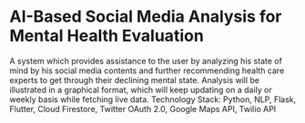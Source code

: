 # AI-Based Social Media Analysis for Mental Health Evaluation
A system which provides assistance to the user by analyzing his state of mind by his social media contents and further recommending health care experts to get through their declining mental state. Analysis will be illustrated in a graphical format, which will keep updating on a daily or weekly basis while fetching live data.
Technology Stack: Python, NLP, Flask, Flutter, Cloud Firestore, Twitter OAuth 2.0, Google Maps API, Twilio API
